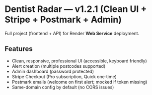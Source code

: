 # Dentist Radar — v1.2.1 (Clean UI + Stripe + Postmark + Admin)

Full project (frontend + API) for Render **Web Service** deployment.

## Features
- Clean, responsive, professional UI (accessible, keyboard friendly)
- Alert creation (multiple postcodes supported)
- Admin dashboard (password protected)
- Stripe Checkout (Pro subscription, Quick one‑time)
- Postmark emails (welcome on first alert; mocked if token missing)
- Same-domain config by default (no CORS issues)
